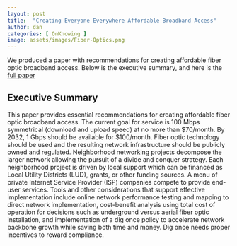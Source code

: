```yaml
---
layout: post
title:  "Creating Everyone Everywhere Affordable Broadband Access"
author: dan
categories: [ OnKnowing ]
image: assets/images/Fiber-Optics.png
---
```

We produced a paper with recommendations for creating affordable fiber optic
broadband access. Below is the executive summary, and here is the 
[full paper](https://drive.google.com/file/d/1zAyzFysyT33g34YLvkvh9l4Kwj32kaBC/view?usp=sharing)

## Executive Summary

This paper provides essential recommendations for creating affordable fiber optic
broadband access. The current goal for service is 100 Mbps symmetrical (download
and upload speed) at no more than $70/month. By 2032, 1 Gbps should be available
for $100/month. Fiber optic technology should be used and the resulting network
infrastructure should be publicly owned and regulated. Neighborhood networking
projects decompose the larger network allowing the pursuit of a divide and conquer
strategy. Each neighborhood project is driven by local support which can be financed
as Local Utility Districts (LUD), grants, or other funding sources. A menu of private
Internet Service Provider (ISP) companies compete to provide end-user services. Tools
and other considerations that support effective implementation include online network
performance testing and mapping to direct network implementation, cost-benefit
analysis using total cost of operation for decisions such as underground versus aerial
fiber optic installation, and implementation of a dig once policy to accelerate network
backbone growth while saving both time and money. Dig once needs proper incentives
to reward compliance.